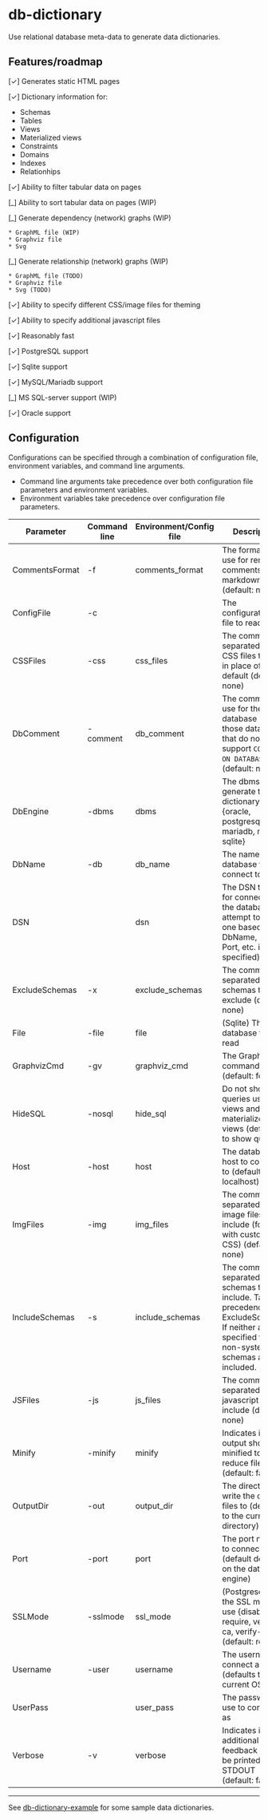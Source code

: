 # db-dictionary

Use relational database meta-data to generate data dictionaries.

## Features/roadmap

 [✓] Generates static HTML pages

 [✓] Dictionary information for:

   * Schemas
   * Tables
   * Views
   * Materialized views
   * Constraints
   * Domains
   * Indexes
   * Relationhips

 [✓] Ability to filter tabular data on pages

 [_] Ability to sort tabular data on pages (WIP)

 [_] Generate dependency (network) graphs (WIP)

    * GraphML file (WIP)
    * Graphviz file
    * Svg

 [_] Generate relationship (network) graphs (WIP)

    * GraphML file (TODO)
    * Graphviz file
    * Svg (TODO)

 [✓] Ability to specify different CSS/image files for theming

 [✓] Ability to specify additional javascript files

 [✓] Reasonably fast

 [✓] PostgreSQL support

 [✓] Sqlite support

 [✓] MySQL/Mariadb support

 [_] MS SQL-server support (WIP)

 [✓] Oracle support

## Configuration

Configurations can be specified through a combination of configuration file, environment variables, and command line arguments.

 * Command line arguments take precedence over both configuration file parameters and environment variables.
 * Environment variables take precedence over configuration file parameters.

| Parameter      | Command line | Environment/Config file | Description |
| -------------- | ------------ | ----------------------- | ----------- |
| CommentsFormat | -f           | comments_format         | The formatter to use for rendering comments {none, markdown} (default: none) |
| ConfigFile     | -c           |                         | The configurations file to read, if any |
| CSSFiles       | -css         | css_files               | The comma-separated list of CSS files to use in place of the default (default: none) |
| DbComment      | -comment     | db_comment              | The comment to use for the database (for those databases that do not support ```COMMENT ON DATABASE ...```) (default: none) |
| DbEngine       | -dbms        | dbms                    | The dbms to generate the dictionary for {oracle, postgresql, mariadb, mysql, sqlite} |
| DbName         | -db          | db_name                 | The name of the database to connect to |
| DSN            |              | dsn                     | The DSN to use for connecting to the database (will attempt to create one based on DbName, Host, Port, etc. if not specified) |
| ExcludeSchemas | -x           | exclude_schemas         | The comma-separated list of schemas to exclude (default: none) |
| File           | -file        | file                    | (Sqlite) The database file to read |
| GraphvizCmd    | -gv          | graphviz_cmd            | The Graphviz command to run (default: fdp) |
| HideSQL        | -nosql       | hide_sql                | Do not show the queries used for views and materialized views (default is to show queries) |
| Host           | -host        | host                    | The database host to connect to (default: localhost) |
| ImgFiles       | -img         | img_files               | The comma-separated list of image files to include (for use with custom CSS) (default: none) |
| IncludeSchemas | -s           | include_schemas         | The comma-separated list of schemas to include. Takes precedence over ExcludeSchemas. If neither are specified than all non-system schemas are included. |
| JSFiles        | -js          | js_files                | The comma-separated list of javascript files to include (default: none) |
| Minify         | -minify      | minify                  | Indicates if the output should be minified to reduce files size (default: false)
| OutputDir      | -out         | output_dir              | The directory to write the output files to (defaults to the current directory) |
| Port           | -port        | port                    | The port number to connect to (default depends on the database engine) |
| SSLMode        | -sslmode     | ssl_mode                | (Postgresql) Set the SSL mode to use {disable, require, verify-ca, verify-full} (default: require) |
| Username       | -user        | username                | The username to connect as (defaults to the current OS user) |
| UserPass       |              | user_pass               | The password to use to connect as |
| Verbose        | -v           | verbose                 | Indicates if additional feedback should be printed to STDOUT (default: false) |

----

See [db-dictionary-example](https://github.com/gsiems/db-dictionary-example) for some sample data dictionaries.
